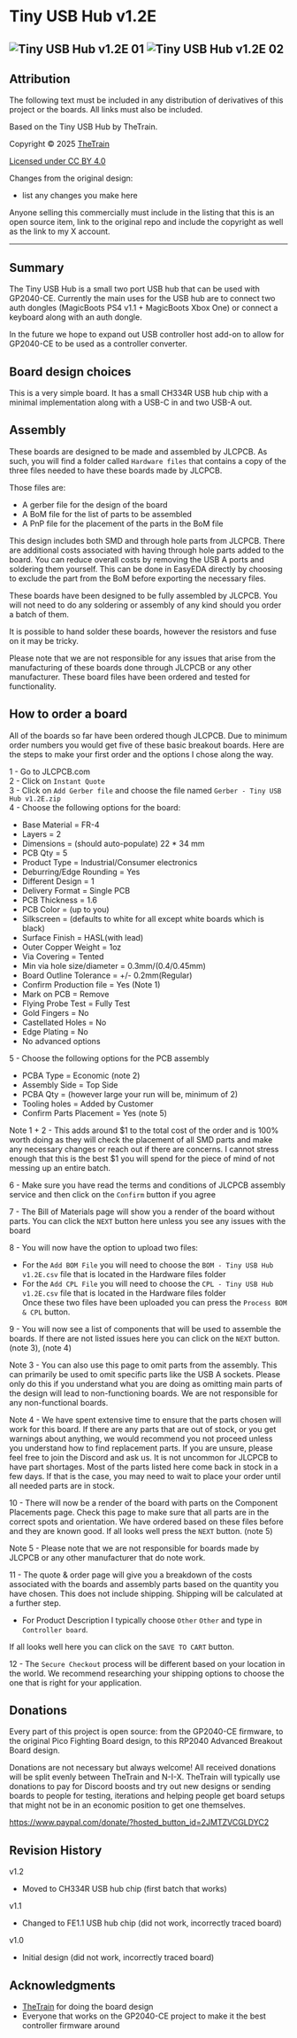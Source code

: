 # Tiny USB Hub v1.2E
![Tiny USB Hub v1.2E 01](Assets/Tiny_USB_Hub_01.jpg)
![Tiny USB Hub v1.2E 02](Assets/Tiny_USB_Hub_02.jpg)
---

## Attribution

The following text must be included in any distribution of derivatives of this project or the boards. All links must also be included.

Based on the Tiny USB Hub by TheTrain.

Copyright © 2025 [TheTrain](http://x.com/thetrain24)<br/>

[Licensed under CC BY 4.0](https://creativecommons.org/licenses/by/4.0/)

Changes from the original design:
  - list any changes you make here

Anyone selling this commercially must include in the listing that this is an open source item, link to the original repo and include the copyright as well as the link to my X account.

---


## Summary

The Tiny USB Hub is a small two port USB hub that can be used with GP2040-CE.  Currently the main uses for the USB hub are to connect two auth dongles (MagicBoots PS4 v1.1 + MagicBoots Xbox One) or connect a keyboard along with an auth dongle.

In the future we hope to expand out USB controller host add-on to allow for GP2040-CE to be used as a controller converter.


## Board design choices

This is a very simple board.  It has a small CH334R USB hub chip with a minimal implementation along with a USB-C in and two USB-A out.


## Assembly

These boards are designed to be made and assembled by JLCPCB.  As such, you will find a folder called `Hardware files` that contains a copy of the three files needed to have these boards made by JLCPCB.  

Those files are:
- A gerber file for the design of the board
- A BoM file for the list of parts to be assembled
- A PnP file for the placement of the parts in the BoM file

This design includes both SMD and through hole parts from JLCPCB.  There are additional costs associated with having through hole parts added to the board.  You can reduce overall costs by removing the USB A ports and soldering them yourself.  This can be done in EasyEDA directly by choosing to exclude the part from the BoM before exporting the necessary files.

These boards have been designed to be fully assembled by JLCPCB.  You will not need to do any soldering or assembly of any kind should you order a batch of them. 

It is possible to hand solder these boards, however the resistors and fuse on it may be tricky.  

Please note that we are not responsible for any issues that arise from the manufacturing of these boards done through JLCPCB or any other manufacturer.  These board files have been ordered and tested for functionality.  


## How to order a board

All of the boards so far have been ordered though JLCPCB.  Due to minimum order numbers you would get five of these basic breakout boards.  Here are the steps to make your first order and the options I chose along the way.

1 - Go to JLCPCB.com<br/>
2 - Click on `Instant Quote`<br/>
3 - Click on `Add Gerber file` and choose the file named `Gerber - Tiny USB Hub v1.2E.zip`<br/>
4 - Choose the following options for the board:<br/>
- Base Material = FR-4<br/>
- Layers = 2<br/>
- Dimensions = (should auto-populate) 22 * 34 mm<br/>
- PCB Qty = 5<br/>
- Product Type = Industrial/Consumer electronics<br/>
- Deburring/Edge Rounding = Yes<br/>
- Different Design = 1<br/>
- Delivery Format = Single PCB<br/>
- PCB Thickness = 1.6<br/>
- PCB Color = (up to you)<br/>
- Silkscreen = (defaults to white for all except white boards which is black)<br/>
- Surface Finish = HASL(with lead)<br/>
- Outer Copper Weight = 1oz<br/>
- Via Covering = Tented<br/>
- Min via hole size/diameter = 0.3mm/(0.4/0.45mm)<br/>
- Board Outline Tolerance = +/- 0.2mm(Regular)<br/>
- Confirm Production file = Yes (Note 1)<br/>
- Mark on PCB = Remove<br/>
- Flying Probe Test = Fully Test<br/>
- Gold Fingers = No<br/>
- Castellated Holes = No<br/>
- Edge Plating = No<br/>
- No advanced options<br/>

5 - Choose the following options for the PCB assembly
- PCBA Type = Economic (note 2)<br/>
- Assembly Side = Top Side<br/>
- PCBA Qty = (however large your run will be, minimum of 2)<br/>
- Tooling holes = Added by Customer<br/>
- Confirm Parts Placement = Yes (note 5)<br/>

Note 1 + 2 - This adds around $1 to the total cost of the order and is 100% worth doing as they will check the placement of all SMD parts and make any necessary changes or reach out if there are concerns.  I cannot stress enough that this is the best $1 you will spend for the piece of mind of not messing up an entire batch.

6 - Make sure you have read the terms and conditions of JLCPCB assembly service and then click on the `Confirm` button if you agree <br/>

7 - The Bill of Materials page will show you a render of the board without parts.  You can click the `NEXT` button here unless you see any issues with the board<br/>

8 - You will now have the option to upload two files:
- For the `Add BOM File` you will need to choose the `BOM - Tiny USB Hub v1.2E.csv` file that is located in the Hardware files folder
- For the `Add CPL File` you will need to choose the `CPL - Tiny USB Hub v1.2E.csv` file that is located in the Hardware files folder<br/>
Once these two files have been uploaded you can press the `Process BOM & CPL` button.

9 - You will now see a list of components that will be used to assemble the boards.  If there are not listed issues here you can click on the `NEXT` button. (note 3), (note 4)

Note 3 - You can also use this page to omit parts from the assembly.  This can primarily be used to omit specific parts like the USB A sockets.  Please only do this if you understand what you are doing as omitting main parts of the design will lead to non-functioning boards.  We are not responsible for any non-functional boards. 

Note 4 - We have spent extensive time to ensure that the parts chosen will work for this board.  If there are any parts that are out of stock, or you get warnings about anything, we would recommend you not proceed unless you understand how to find replacement parts.  If you are unsure, please feel free to join the Discord and ask us.  It is not uncommon for JLCPCB to have part shortages.  Most of the parts listed here come back in stock in a few days.  If that is the case, you may need to wait to place your order until all needed parts are in stock.

10 - There will now be a render of the board with parts on the Component Placements page.  Check this page to make sure that all parts are in the correct spots and orientation.  We have ordered based on these files before and they are known good.  If all looks well press the `NEXT` button. (note 5)

Note 5 - Please note that we are not responsible for boards made by JLCPCB or any other manufacturer that do note work.

11 - The quote & order page will give you a breakdown of the costs associated with the boards and assembly parts based on the quantity you have chosen. This does not include shipping.  Shipping will be calculated at a further step. 
- For Product Description I typically choose `Other` `Other` and type in `Controller board`.

If all looks well here you can click on the `SAVE TO CART` button.

12 - The `Secure Checkout` process will be different based on your location in the world.  We recommend researching your shipping options to choose the one that is right for your application. 


## Donations

Every part of this project is open source: from the GP2040-CE firmware, to the original Pico Fighting Board design, to this RP2040 Advanced Breakout Board design.  

Donations are not necessary but always welcome!  All received donations will be split evenly between TheTrain and N-I-X.  TheTrain will typically use donations to pay for Discord boosts and try out new designs or sending boards to people for testing, iterations and helping people get board setups that might not be in an economic position to get one themselves.

https://www.paypal.com/donate/?hosted_button_id=2JMTZVCGLDYC2


## Revision History

v1.2
- Moved to CH334R USB hub chip (first batch that works)

v1.1
- Changed to FE1.1 USB hub chip (did not work, incorrectly traced board)

v1.0
- Initial design (did not work, incorrectly traced board)


## Acknowledgments

- [TheTrain](https://github.com/TheTrainGoes) for doing the board design
- Everyone that works on the GP2040-CE project to make it the best controller firmware around